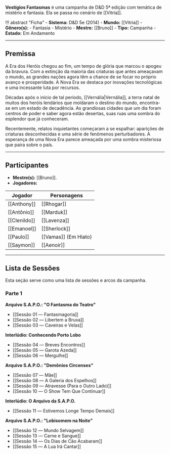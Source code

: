**Vestígios Fantasmas** é uma campanha de D&D 5ª edição com temática de mistério e fantasia. Ela se passa no cenário de [[Vitria]].

!!! abstract "Ficha"
	- **Sistema:** D&D 5e (2014)
	- **Mundo:** [[Vitria]]
	- **Gênero(s):** 
		- Fantasia
		- Mistério 
	- **Mestre:** [[Bruno]]
	- **Tipo:** Campanha
	- **Estado:** Em Andamento

---

## Premissa

A Era dos Heróis chegou ao fim, um tempo de glória que marcou o apogeu da bravura. Com a extinção da maioria das criaturas que antes ameaçavam o mundo, as grandes nações agora têm a chance de se focar no próprio avanço e prosperidade. A Nova Era se destaca por inovações tecnológicas e uma incessante luta por recursos.

Décadas após o início de tal período, [[Vernália|Vernália]], a terra natal de muitos dos heróis lendários que moldaram o destino do mundo, encontra-se em um estado de decadência. As grandiosas cidades que um dia foram centros de poder e saber agora estão desertas, suas ruas uma sombra do esplendor que já conheceram.

Recentemente, relatos inquietantes começaram a se espalhar: aparições de criaturas desconhecidas e uma série de fenômenos perturbadores. A esperança de uma Nova Era parece ameaçada por uma sombra misteriosa que paira sobre o país.

---

## Participantes

- **Mestre(s):** [[Bruno]].
- **Jogadores:**

| Jogador      | Personagens          |
| ------------ | -------------------- |
| [[Anthony]]  | [[Rhogar]]           |
| [[Antônio]]  | [[Marduk]]           |
| [[Clenildo]] | [[Lavenza]]          |
| [[Emanoel]]  | [[Sherlock]]         |
| [[Paulo]]    | [[Vamas]] (Em Hiato) |
| [[Saymon]]   | [[Aenoir]]           |

---

## Lista de Sessões

Esta seção serve como uma lista de sessões e arcos da campanha.

### Parte 1

**Arquivo S.A.P.O.: "O Fantasma do Teatro"**

- [[Sessão 01 ― Fantasmagoria]]
- [[Sessão 02 ― Libertem a Bruxa]]
- [[Sessão 03 ― Caveiras e Velas]]

**Interlúdio: Conhecendo Porto Lobo**

- [[Sessão 04 ― Breves Encontros]]
- [[Sessão 05 ― Garota Azeda]]
- [[Sessão 06 ― Mergulhe]]

**Arquivo S.A.P.O.: "Demônios Circenses"**

- [[Sessão 07 ― Mãe]]
- [[Sessão 08 ― A Galeria dos Espelhos]]
- [[Sessão 09 ― Atravesse (Para o Outro Lado)]]
- [[Sessão 10 ― O Show Tem Que Continuar]]

**Interlúdio: O Arquivo da S.A.P.O.**

- [[Sessão 11 ― Estivemos Longe Tempo Demais]]

**Arquivo S.A.P.O.: "Lobisomem na Noite"**

- [[Sessão 12 ― Mundo Selvagem]]
- [[Sessão 13 ― Carne e Sangue]]
- [[Sessão 14 ― Os Dias de Cão Acabaram]]
- [[Sessão 15 ― A Lua Irá Cantar]]